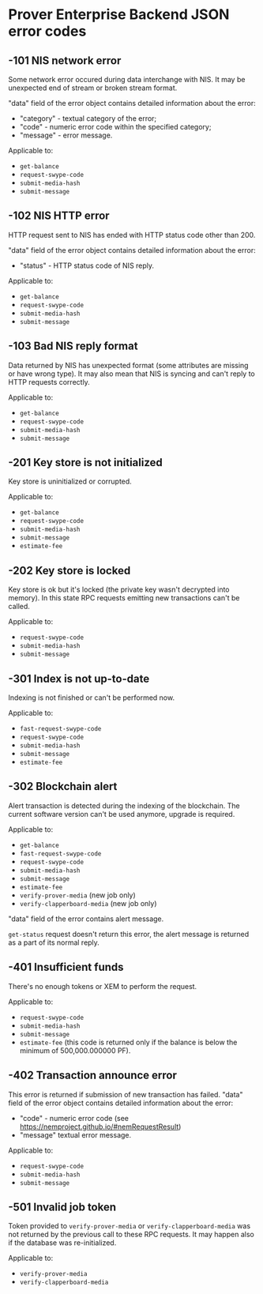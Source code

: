 # Prover Enterprise Backend JSON error codes

## -101 NIS network error

Some network error occured during data interchange with NIS. It may be
unexpected end of stream or broken stream format.

"data" field of the error object contains detailed information about the
error:

- "category" - textual category of the error;
- "code" - numeric error code within the specified category;
- "message" - error message.

Applicable to:

- `get-balance`
- `request-swype-code`
- `submit-media-hash`
- `submit-message`

## -102 NIS HTTP error

HTTP request sent to NIS has ended with HTTP status code other than 200.

"data" field of the error object contains detailed information about the
error:

- "status" - HTTP status code of NIS reply.

Applicable to:

- `get-balance`
- `request-swype-code`
- `submit-media-hash`
- `submit-message`

## -103 Bad NIS reply format

Data returned by NIS has unexpected format (some attributes are missing
or have wrong type). It may also mean that NIS is syncing and can't reply
to HTTP requests correctly.

Applicable to:

- `get-balance`
- `request-swype-code`
- `submit-media-hash`
- `submit-message`

## -201 Key store is not initialized

Key store is uninitialized or corrupted.

Applicable to:

- `get-balance`
- `request-swype-code`
- `submit-media-hash`
- `submit-message`
- `estimate-fee`

## -202 Key store is locked

Key store is ok but it's locked (the private key wasn't decrypted into
memory). In this state RPC requests emitting new transactions can't be
called.

Applicable to:

- `request-swype-code`
- `submit-media-hash`
- `submit-message`

## -301 Index is not up-to-date

Indexing is not finished or can't be performed now.

Applicable to:

- `fast-request-swype-code`
- `request-swype-code`
- `submit-media-hash`
- `submit-message`
- `estimate-fee`

## -302 Blockchain alert

Alert transaction is detected during the indexing of the blockchain. The
current software version can't be used anymore, upgrade is required.

Applicable to:

- `get-balance`
- `fast-request-swype-code`
- `request-swype-code`
- `submit-media-hash`
- `submit-message`
- `estimate-fee`
- `verify-prover-media` (new job only)
- `verify-clapperboard-media` (new job only)

"data" field of the error contains alert message.

`get-status` request doesn't return this error, the alert message is returned
as a part of its normal reply.

## -401 Insufficient funds

There's no enough tokens or XEM to perform the request.

Applicable to:

- `request-swype-code`
- `submit-media-hash`
- `submit-message`
- `estimate-fee` (this code is returned only if the balance is below the
  minimum of 500,000.000000 PF).

## -402 Transaction announce error

This error is returned if submission of new transaction has failed. "data"
field of the error object contains detailed information about the error:

- "code" - numeric error code (see https://nemproject.github.io/#nemRequestResult)
- "message" textual error message.

Applicable to:

- `request-swype-code`
- `submit-media-hash`
- `submit-message`

## -501 Invalid job token

Token provided to `verify-prover-media` or `verify-clapperboard-media` was
not returned by the previous call to these RPC requests. It may happen also
if the database was re-initialized.

Applicable to:

- `verify-prover-media`
- `verify-clapperboard-media`
